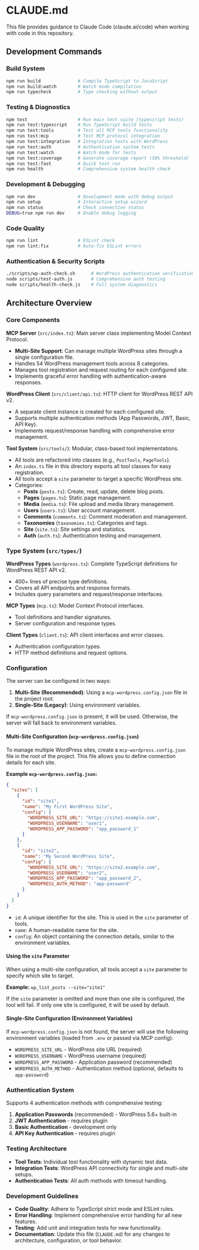 # CLAUDE.md

This file provides guidance to Claude Code (claude.ai/code) when working with code in this repository.

## Development Commands

### Build System
```bash
npm run build              # Compile TypeScript to JavaScript
npm run build:watch        # Watch mode compilation
npm run typecheck          # Type checking without output
```

### Testing & Diagnostics
```bash
npm test                   # Run main test suite (typescript tests)
npm run test:typescript    # Run TypeScript build tests
npm run test:tools         # Test all MCP tools functionality
npm run test:mcp           # Test MCP protocol integration
npm run test:integration   # Integration tests with WordPress
npm run test:auth          # Authentication system tests
npm run test:watch         # Watch mode for tests
npm run test:coverage      # Generate coverage report (50% threshold)
npm run test:fast          # Quick test run
npm run health             # Comprehensive system health check
```

### Development & Debugging
```bash
npm run dev                # Development mode with debug output
npm run setup              # Interactive setup wizard
npm run status             # Check connection status
DEBUG=true npm run dev     # Enable debug logging
```

### Code Quality
```bash
npm run lint               # ESLint check
npm run lint:fix           # Auto-fix ESLint errors
```

### Authentication & Security Scripts
```bash
./scripts/wp-auth-check.sh      # WordPress authentication verification
node scripts/test-auth.js       # Comprehensive auth testing
node scripts/health-check.js    # Full system diagnostics
```

## Architecture Overview

### Core Components

**MCP Server** (`src/index.ts`): Main server class implementing Model Context Protocol.
- **Multi-Site Support**: Can manage multiple WordPress sites through a single configuration file.
- Handles 54 WordPress management tools across 8 categories.
- Manages tool registration and request routing for each configured site.
- Implements graceful error handling with authentication-aware responses.

**WordPress Client** (`src/client/api.ts`): HTTP client for WordPress REST API v2.
- A separate client instance is created for each configured site.
- Supports multiple authentication methods (App Passwords, JWT, Basic, API Key).
- Implements request/response handling with comprehensive error management.

**Tool System** (`src/tools/`): Modular, class-based tool implementations.
- All tools are refactored into classes (e.g., `PostTools`, `PageTools`).
- An `index.ts` file in this directory exports all tool classes for easy registration.
- All tools accept a `site` parameter to target a specific WordPress site.
- Categories:
  - **Posts** (`posts.ts`): Create, read, update, delete blog posts.
  - **Pages** (`pages.ts`): Static page management.
  - **Media** (`media.ts`): File upload and media library management.
  - **Users** (`users.ts`): User account management.
  - **Comments** (`comments.ts`): Comment moderation and management.
  - **Taxonomies** (`taxonomies.ts`): Categories and tags.
  - **Site** (`site.ts`): Site settings and statistics.
  - **Auth** (`auth.ts`): Authentication testing and management.

### Type System (`src/types/`)

**WordPress Types** (`wordpress.ts`): Complete TypeScript definitions for WordPress REST API v2.
- 400+ lines of precise type definitions.
- Covers all API endpoints and response formats.
- Includes query parameters and request/response interfaces.

**MCP Types** (`mcp.ts`): Model Context Protocol interfaces.
- Tool definitions and handler signatures.
- Server configuration and response types.

**Client Types** (`client.ts`): API client interfaces and error classes.
- Authentication configuration types.
- HTTP method definitions and request options.

### Configuration

The server can be configured in two ways:

1.  **Multi-Site (Recommended)**: Using a `mcp-wordpress.config.json` file in the project root.
2.  **Single-Site (Legacy)**: Using environment variables.

If `mcp-wordpress.config.json` is present, it will be used. Otherwise, the server will fall back to environment variables.

#### Multi-Site Configuration (`mcp-wordpress.config.json`)

To manage multiple WordPress sites, create a `mcp-wordpress.config.json` file in the root of the project. This file allows you to define connection details for each site.

**Example `mcp-wordpress.config.json`:**
```json
{
  "sites": [
    {
      "id": "site1",
      "name": "My First WordPress Site",
      "config": {
        "WORDPRESS_SITE_URL": "https://site1.example.com",
        "WORDPRESS_USERNAME": "user1",
        "WORDPRESS_APP_PASSWORD": "app_password_1"
      }
    },
    {
      "id": "site2",
      "name": "My Second WordPress Site",
      "config": {
        "WORDPRESS_SITE_URL": "https://site2.example.com",
        "WORDPRESS_USERNAME": "user2",
        "WORDPRESS_APP_PASSWORD": "app_password_2",
        "WORDPRESS_AUTH_METHOD": "app-password"
      }
    }
  ]
}
```

-   `id`: A unique identifier for the site. This is used in the `site` parameter of tools.
-   `name`: A human-readable name for the site.
-   `config`: An object containing the connection details, similar to the environment variables.

#### Using the `site` Parameter

When using a multi-site configuration, all tools accept a `site` parameter to specify which site to target.

**Example:**
`wp_list_posts --site="site1"`

If the `site` parameter is omitted and more than one site is configured, the tool will fail. If only one site is configured, it will be used by default.

#### Single-Site Configuration (Environment Variables)

If `mcp-wordpress.config.json` is not found, the server will use the following environment variables (loaded from `.env` or passed via MCP config):

-   `WORDPRESS_SITE_URL` - WordPress site URL (required)
-   `WORDPRESS_USERNAME` - WordPress username (required)
-   `WORDPRESS_APP_PASSWORD` - Application password (recommended)
-   `WORDPRESS_AUTH_METHOD` - Authentication method (optional, defaults to `app-password`)

### Authentication System

Supports 4 authentication methods with comprehensive testing:
1.  **Application Passwords** (recommended) - WordPress 5.6+ built-in
2.  **JWT Authentication** - requires plugin
3.  **Basic Authentication** - development only
4.  **API Key Authentication** - requires plugin

### Testing Architecture

- **Tool Tests**: Individual tool functionality with dynamic test data.
- **Integration Tests**: WordPress API connectivity for single and multi-site setups.
- **Authentication Tests**: All auth methods with timeout handling.

### Development Guidelines

- **Code Quality**: Adhere to TypeScript strict mode and ESLint rules.
- **Error Handling**: Implement comprehensive error handling for all new features.
- **Testing**: Add unit and integration tests for new functionality.
- **Documentation**: Update this file (`CLAUDE.md`) for any changes to architecture, configuration, or tool behavior.